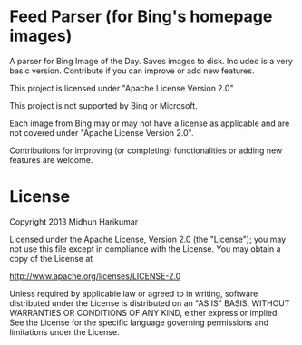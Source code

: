 Feed Parser (for Bing's homepage images)
========================================

A parser for Bing Image of the Day. Saves images to disk. Included is a very basic version. Contribute if you can improve or add new features.

This project is licensed under "Apache License Version 2.0"

This project is not supported by Bing or Microsoft.

Each image from Bing may or may not have a license as applicable and are not covered under "Apache License Version 2.0".

Contributions for improving (or completing) functionalities or adding new features are welcome.

License
=======
Copyright 2013 Midhun Harikumar

Licensed under the Apache License, Version 2.0 (the "License");
you may not use this file except in compliance with the License.
You may obtain a copy of the License at

   http://www.apache.org/licenses/LICENSE-2.0

Unless required by applicable law or agreed to in writing, software
distributed under the License is distributed on an "AS IS" BASIS,
WITHOUT WARRANTIES OR CONDITIONS OF ANY KIND, either express or implied.
See the License for the specific language governing permissions and
limitations under the License.
